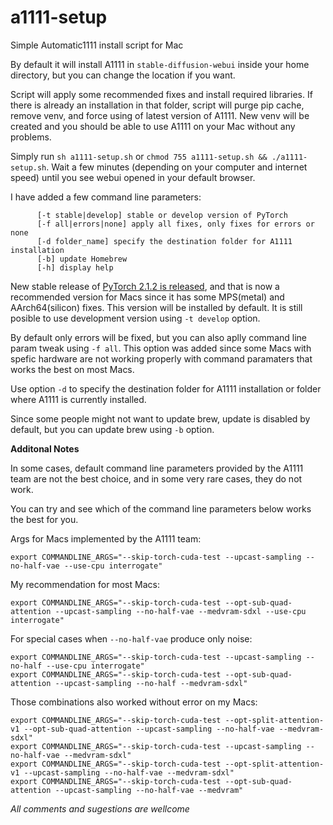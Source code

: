 # a1111-setup
Simple Automatic1111 install script for Mac

By default it will install A1111 in `stable-diffusion-webui` inside your home directory, but you can change the location if you want.

Script will apply some recommended fixes and install required libraries. If there is already an installation in that folder, script will purge pip cache, remove venv, and force using of latest version of A1111. New venv will be created and you should be able to use A1111 on your Mac without any problems.

Simply run `sh a1111-setup.sh` or `chmod 755 a1111-setup.sh && ./a1111-setup.sh`. Wait a few minutes (depending on your computer and internet speed) until you see webui opened in your default browser.

I have added a few command line parameters:

```
      [-t stable|develop] stable or develop version of PyTorch
      [-f all|errors|none] apply all fixes, only fixes for errors or none
      [-d folder_name] specify the destination folder for A1111 installation
      [-b] update Homebrew
      [-h] display help
```

New stable release of [PyTorch 2.1.2 is released](https://github.com/pytorch/pytorch/releases/tag/v2.1.2), and that is now a recommended version for Macs since it has some MPS(metal) and AArch64(silicon) fixes. This version will be installed by default. It is still posible to use development version using `-t develop` option.

By default only errors will be fixed, but you can also aplly command line param tweak using `-f all`. This option was added since some Macs with spefic hardware are not working properly with command paramaters that works the best on most Macs.

Use option `-d` to specify the destination folder for A1111 installation or folder where A1111 is currently installed.

Since some people might not want to update brew, update is disabled by default, but you can update brew using `-b` option.

**Additonal Notes**

In some cases, default command line parameters provided by the A1111 team are not the best choice, and in some very rare cases, they do not work.

You can try and see which of the command line parameters below works the best for you.

Args for Macs implemented by the A1111 team:
```
export COMMANDLINE_ARGS="--skip-torch-cuda-test --upcast-sampling --no-half-vae --use-cpu interrogate"
```

My recommendation for most Macs:
```
export COMMANDLINE_ARGS="--skip-torch-cuda-test --opt-sub-quad-attention --upcast-sampling --no-half-vae --medvram-sdxl --use-cpu interrogate"
```

For special cases when `--no-half-vae` produce only noise:
```
export COMMANDLINE_ARGS="--skip-torch-cuda-test --upcast-sampling --no-half --use-cpu interrogate"
export COMMANDLINE_ARGS="--skip-torch-cuda-test --opt-sub-quad-attention --upcast-sampling --no-half --medvram-sdxl"
```

Those combinations also worked without error on my Macs:
```
export COMMANDLINE_ARGS="--skip-torch-cuda-test --opt-split-attention-v1 --opt-sub-quad-attention --upcast-sampling --no-half-vae --medvram-sdxl"
export COMMANDLINE_ARGS="--skip-torch-cuda-test --upcast-sampling --no-half-vae --medvram-sdxl"
export COMMANDLINE_ARGS="--skip-torch-cuda-test --opt-split-attention-v1 --upcast-sampling --no-half-vae --medvram-sdxl"
export COMMANDLINE_ARGS="--skip-torch-cuda-test --opt-sub-quad-attention --upcast-sampling --no-half-vae --medvram"
```

*All comments and sugestions are wellcome*
